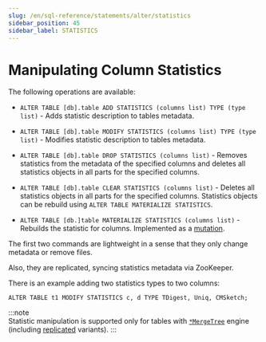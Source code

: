 ```yaml
---
slug: /en/sql-reference/statements/alter/statistics
sidebar_position: 45
sidebar_label: STATISTICS
---
```


# Manipulating Column Statistics

The following operations are available:

-   `ALTER TABLE [db].table ADD STATISTICS (columns list) TYPE (type list)` - Adds statistic description to tables metadata.

-   `ALTER TABLE [db].table MODIFY STATISTICS (columns list) TYPE (type list)` - Modifies statistic description to tables metadata.

-   `ALTER TABLE [db].table DROP STATISTICS (columns list)` - Removes statistics from the metadata of the specified columns and deletes all statistics objects in all parts for the specified columns.

-   `ALTER TABLE [db].table CLEAR STATISTICS (columns list)` - Deletes all statistics objects in all parts for the specified columns. Statistics objects can be rebuild using `ALTER TABLE MATERIALIZE STATISTICS`.

-   `ALTER TABLE [db.]table MATERIALIZE STATISTICS (columns list)` - Rebuilds the statistic for columns. Implemented as a [mutation](../../../sql-reference/statements/alter/index.md#mutations). 

The first two commands are lightweight in a sense that they only change metadata or remove files.

Also, they are replicated, syncing statistics metadata via ZooKeeper.

There is an example adding two statistics types to two columns:

```
ALTER TABLE t1 MODIFY STATISTICS c, d TYPE TDigest, Uniq, CMSketch;
```

:::note    
Statistic manipulation is supported only for tables with [`*MergeTree`](../../../engines/table-engines/mergetree-family/mergetree.md) engine (including [replicated](../../../engines/table-engines/mergetree-family/replication.md) variants).
:::
